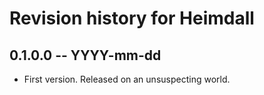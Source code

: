 # Revision history for Heimdall

## 0.1.0.0 -- YYYY-mm-dd

* First version. Released on an unsuspecting world.
